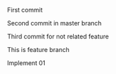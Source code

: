 First commit

Second commit in master branch

Third commit for not related feature

This is feature branch

Implement 01

